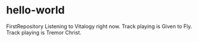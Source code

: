 # hello-world
FirstRepository
Listening to Vitalogy right now.
Track playing is Given to Fly.
Track playing is Tremor Christ.
